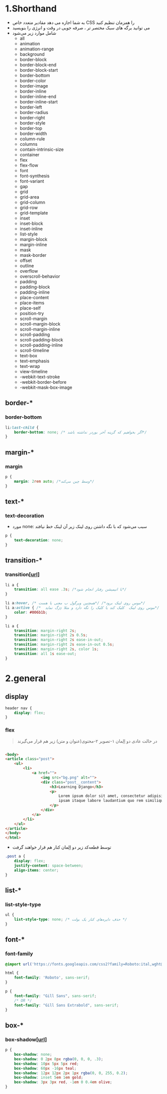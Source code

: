 # 1.Shorthand

* به شما اجازه می دهد مقادیر متعدد خاص CSS را همزمان تنظیم کنید
* می توانید برگه های سبک مختصر تر ، صرفه جویی در وقت و انرژی را بنویسید
* شامل موارد زیر می‌شود
    * all
    * animation
    * animation-range
    * background
    * border-block
    * border-block-end
    * border-block-start
    * border-bottom
    * border-color
    * border-image
    * border-inline
    * border-inline-end
    * border-inline-start
    * border-left
    * border-radius
    * border-right
    * border-style
    * border-top
    * border-width
    * column-rule
    * columns
    * contain-intrinsic-size
    * container
    * flex
    * flex-flow
    * font
    * font-synthesis
    * font-variant
    * gap
    * grid
    * grid-area
    * grid-column
    * grid-row
    * grid-template
    * inset
    * inset-block
    * inset-inline
    * list-style
    * margin-block
    * margin-inline
    * mask
    * mask-border
    * offset
    * outline
    * overflow
    * overscroll-behavior
    * padding
    * padding-block
    * padding-inline
    * place-content
    * place-items
    * place-self
    * position-try
    * scroll-margin
    * scroll-margin-block
    * scroll-margin-inline
    * scroll-padding
    * scroll-padding-block
    * scroll-padding-inline
    * scroll-timeline
    * text-box
    * text-emphasis
    * text-wrap
    * view-timeline
    * -webkit-text-stroke
    * -webkit-border-before
    * -webkit-mask-box-image

## border-*

### border-bottom

```css
li:last-child {
    border-bottom: none; /* اگر بخواهیم که گزینه آخر بوردر نداشته باشد*/
}  
```

## margin-*

### margin

```css
p {
    margin: 2rem auto; /*وسط چین می‌کند*/
}
```

## text-*

### text-decoration

* مورد none: سبب می‌شود که با نگه داشتن روی لینک زیر آن لینک خط نیافتد

```css
p {
    text-decoration: none;
}
```

## transition-*

### transition[[url]](https://developer.mozilla.org/en-US/docs/Web/CSS/transition)

```css
li a {
    transition: all ease .3s; /*با انیمیشن رفتار انجام شود*/
}

li a:hover, /* موس روی لینک برود*/ /*همچنین ویرگول ب معنی یا هست*/
li a:active { /*  موس روی لینک  کلیک کند یا کلیک را نگه دارد و مثلا دِرَگ نماید*/
    color: #006b1b;
}
```

```css
li a {
    transition: margin-right 2s;
    transition: margin-right 2s 0.5s;
    transition: margin-right 2s ease-in-out;
    transition: margin-right 2s ease-in-out 0.5s;
    transition: margin-right 2s, color 1s;
    transition: all 1s ease-out;
}
```

# 2.general

## display

[//]: # (TODO باید بعدا بخواهنم)

```css
header nav {
    display: flex;
}
```

### flex

> در حالت عادی دو اِلِمان ۱-تصویر ۲-محتوی(عنوان و متن) زیر هم قرار می‌گیرند

```html

<body>
<article class="post">
    <ul>
        <li>
            <a href="">
                <img src="bg.png" alt="">
                <div class="post__content">
                    <h3>Learning Django</h3>
                    <p>
                        Lorem ipsum dolor sit amet, consectetur adipisicing elit. Distinctio, dolore dolores
                        ipsam itaque labore laudantium quo rem similique soluta voluptate?
                    </p>
                </div>
            </a>
        </li>
    </ul>
</article>
</body>
</html>

```

* توسط قطعه‌کد زیر دو اِلِمان کنار هم قرار خواهند گرفت

```css
.post a {
    display: flex;
    justify-content: space-between;
    align-items: center;
}
```

## list-*

### list-style-type

```css
ul {
    list-style-type: none; /* حذف دایره‌های کنار یک بولت */
}
```

## font-*

### font-family

```css
@import url('https://fonts.googleapis.com/css2?family=Roboto:ital,wght@0,300;0,400;0,700;1,900&display=swap');

html {
    font-family: 'Roboto', sans-serif;
}
```

```css
p {
    font-family: "Gill Sans", sans-serif;
    /* OR */
    font-family: "Gill Sans Extrabold", sans-serif;
}
```

## box-*

### box-shadow[[url]](https://developer.mozilla.org/en-US/docs/Web/CSS/box-shadow)

```css
p {
    box-shadow: none;
    box-shadow: 0 2px 8px rgba(0, 0, 0, .3);
    box-shadow: 10px 5px 5px red;
    box-shadow: 60px -16px teal;
    box-shadow: 12px 12px 2px 1px rgba(0, 0, 255, 0.2);
    box-shadow: inset 5em 1em gold;
    box-shadow: 3px 3px red, -1em 0 0.4em olive;
}
```

